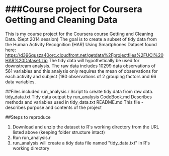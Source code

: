 ###Course project for Coursera Getting and Cleaning Data
============
This is my course project for the Coursera course Getting and Cleaning Data. (Sept 2014 session)
The goal is to create a subset of tidy data from the Human Activity Recognition (HAR) Using Smartphones Dataset found here: https://d396qusza40orc.cloudfront.net/getdata%2Fprojectfiles%2FUCI%20HAR%20Dataset.zip 
The tidy data will hypothetically be used for downstream analysis. The raw data includes 10299 data observations of 561 variables and this analysis only requires the mean of observations for each activity and subject (180 observations of 2 grouping factors and 66 data variables.

##Files included
run_analysis.r	Script to create tidy data from raw data.
tidy_data.txt	Tidy data output by run_analysis
CodeBook.md		Describes methods and variables used in tidy_data.txt
README.md		This file - describes purpose and contents of the project

##Steps to reproduce 
1. Download and unzip the dataset to R's working directory from the URL listed above (keeping folder structure intact)
2. Run run_analysis.r
3. run_analysis will create a tidy data file named "tidy_data.txt" in R's working directory